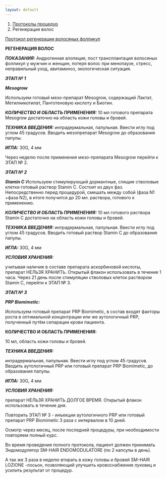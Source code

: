 ```yaml
---
layout: default
---
```


<nav aria-label="breadcrumb">
  <ol class="breadcrumb">
    <li class="breadcrumb-item"><a href="./">Протоколы процедур</a></li>
    <li class="breadcrumb-item active" aria-current="page">Регенерация волос</li>
  </ol>
</nav>

<div class="list-group">
  <a href="https://disk.yandex.ru/i/7_Kp6KdUEEvhXQ" class="list-group-item list-group-item-action" aria-current="true"><i class="bi bi-film"></i> Протокол регенерации волосяных фолликул</a>

</div>

**РЕГЕНЕРАЦИЯ ВОЛОС**

**_ПОКАЗАНИЯ:_** Андрогенная алопеция, пост трансплантация волосяных фолликул у мужчин и женщин, потеря волос при менопаузе, стресс, неправильный уход, авитаминоз, экологическая ситуация.

**_ЭТАП № 1_**

**_Mesogrow_**

Используем готовый мезо-препарат Mesogrow, содержащий Лактат, Метилникотилат, Пантотеновую кислоту и Биотин.

**_КОЛИЧЕСТВО И ОБЛАСТЬ ПРИМЕНЕНИЯ:_** 10 мл готового препарата Mesogrow достаточно на область кожи головы и бровей.

**_ТЕХНИКА ВВЕДЕНИЯ:_** интрадермальная, папульная. Ввести иглу под углом 45 градусов. Вводить мезопрепарат Mesogrow до образования папулы.

**_ИГЛА:_** 30G, 4 мм

Через неделю после применения мезо-препарата Mesogrow перейти к ЭТАП № 2.

**_ЭТАП № 2_**

**_Stamin С_**
Используем стимулирующий дормантные, спящие стволовые клетки готовый раствор Stamin C. Состоит из двух фаз. Непосредственно перед процедурой, смешать между собой (фаза N1 +фаза N2), в итоге получится до 20 мл. раствора, готового к применению.

**_КОЛИЧЕСТВО И ОБЛАСТЬ ПРИМЕНЕНИЯ:_** 10 мл готового раствора Stamin C достаточно на область кожи головы и бровей.

**_ТЕХНИКА ВВЕДЕНИЯ:_** интрадермальная, папульная. Ввести иглу под углом 45 градусов. Вводить готовый раствор Stamin C до образования папулы.

**_ИГЛА:_** 30G, 4 мм

**_УСЛОВИЯ ХРАНЕНИЯ:_**

учитывая наличие в составе препарата аскорбиновой кислоты, препарат НЕЛЬЗЯ ХРАНИТЬ. Открытый флакон использовать в течение 1 часа. Через 21 день после стимуляции стволовых клеток раствором Stamin C, перейти к ЭТАП № 3.

**_ЭТАП № 3_**

**_PRP Biomimetic:_**

Используем готовый препарат PRP Biomimetic, в состав входят факторы роста в оптимальной концентрации или же аутологичный PRP, полученный путём сепарации крови пациента.

**КОЛИЧЕСТВО И ОБЛАСТЬ ПРИМЕНЕНИЯ:**

10 мл, область кожи головы и бровей.

**_ТЕХНИКА ВВЕДЕНИЯ:_**

интрадермальная, папульная. Ввести иглу под углом 45 градусов. Вводить аутологичный PRP или готовый препарат PRP Biomimetic, до образования папулы.

**_ИГЛА:_** 30G, 4 мм

**_УСЛОВИЯ ХРАНЕНИЯ:_**

препарат НЕЛЬЗЯ ХРАНИТЬ ДОЛГОЕ ВРЕМЯ. Открытый флакон использовать в течение дня.

Повторить ЭТАП № 3 - инъекции аутологичного PRP или готовый препарат PRP Biomimetic 3 раза с интервалом в 10 дней.

Осмотр через месяц, после последней процедуры, при необходимости повторяем полный курс.

Во время проведения полного протокола, пациент должен принимать Эндомодулятор SM-HAIR ENDOMODULATORE (по 2 капсулы в день).

А так же 3 раза в неделю втирать в кожу головы и бровей SM-HAIR LOZIONE -лосьон, позволяющий улучшить кровоснабжение луковиц и усилить результат от процедур.
